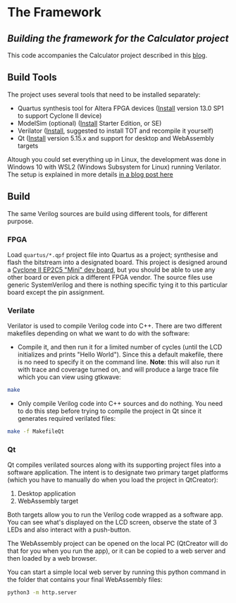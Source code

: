 # The Framework

## _Building the framework for the Calculator project_
This code accompanies the Calculator project described in this [blog].

## Build Tools
The project uses several tools that need to be installed separately:

* Quartus synthesis tool for Altera FPGA devices ([Install][Quartus] version 13.0 SP1 to support Cyclone II device)
* ModelSim (optional) ([Install][ModelSim] Starter Edition, or SE)
* Verilator ([Install][verilator], suggested to install TOT and recompile it yourself)
* Qt ([Install][Qt] version 5.15.x and support for desktop and WebAssembly targets

Altough you could set everything up in Linux, the development was done in Windows 10 with WSL2 (Windows Subsystem for Linux) running Verilator. The setup is explained in more details [in a blog post here][blog4]

## Build
The same Verilog sources are build using different tools, for different purpose.

### FPGA
Load `quartus/*.qpf` project file into Quartus as a project; synthesise and flash the bitstream into a designated board. This project is designed around a [Cyclone II EP2C5 "Mini" dev board][devboard], but you should be able to use any other board or even pick a different FPGA vendor. The source files use generic SystemVerilog and there is nothing specific tying it to this particular board except the pin assignment.

### Verilate
Verilator is used to compile Verilog code into C++. There are two different makefiles depending on what we want to do with the software:

* Compile it, and then run it for a limited number of cycles (until the LCD initializes and prints "Hello World"). Since this a default makefile, there is no need to specify it on the command line. **Note**: this will also run it with trace and coverage turned on, and will produce a large trace file which you can view using gtkwave:
```sh
make
```
* Only compile Verilog code into C++ sources and do nothing. You need to do this step before trying to compile the project in Qt since it generates required verilated files:
```sh
make -f MakefileQt
```

### Qt
Qt compiles verilated sources along with its supporting project files into a software application. The intent is to designate two primary target platforms (which you have to manually do when you load the project in QtCreator):

1. Desktop application
2. WebAssembly target

Both targets allow you to run the Verilog code wrapped as a software app. You can see what's displayed on the LCD screen, observe the state of 3 LEDs and also interact with a push-button.

The WebAssembly project can be opened on the local PC (QtCreator will do that for you when you run the app), or it can be copied to a web server and then loaded by a web browser.

You can start a simple local web server by running this python command in the folder that contains your final WebAssembly files:
```sh
python3 -m http.server
```

[Quartus]: <https://fpgasoftware.intel.com/13.0sp1/>
[ModelSim]: <https://www.intel.com/content/www/us/en/software/programmable/quartus-prime/model-sim.html>
[verilator]: <https://www.veripool.org/projects/verilator/wiki/Installing>
[qt]: <https://www.qt.io/download>
[blog]: <https://baltazarstudios.com/calculator>
[blog4]: <https://baltazarstudios.com/calculator4>
[devboard]: <http://land-boards.com/blwiki/index.php?title=Cyclone_II_EP2C5_Mini_Dev_Board>
